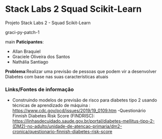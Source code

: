# Stack Labs 2 Squad Scikit-Learn
Projeto Stack Labs 2 - Squad Scikit-Learn

graci-py-patch-1


main
**Paticipantes**: 
- Allan Braquiel
- Graciele Oliveira dos Santos
- Nathália Santiago


**Problema**:Realizar uma previsão de pessoas que podem vir a desenvolver Diabetes com base nas suas características atuais

### Links/Fontes de informação
- Construindo modelos de previsão de risco para diabetes tipo 2 usando técnicas de aprendizado de máquina : https://www.cdc.gov/pcd/issues/2019/19_0109.htm
-Questionário Finnish Diabetes Risk Score (FINDRISC): https://linhasdecuidado.saude.gov.br/portal/diabetes-mellitus-tipo-2-(DM2)-no-adulto/unidade-de-atencao-primaria/dm2-cronica/questionario-finnish-diabetes-risk-score
